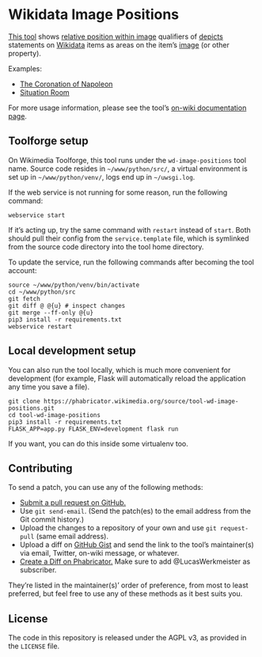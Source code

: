 # Wikidata Image Positions

[This tool](https://wd-image-positions.toolforge.org/) shows
[relative position within image](https://www.wikidata.org/wiki/Property:P2677) qualifiers
of [depicts](https://www.wikidata.org/wiki/Property:P180) statements on [Wikidata](https://www.wikidata.org/) items
as areas on the item’s [image](https://www.wikidata.org/wiki/Property:P18) (or other property).

Examples:

* [The Coronation of Napoleon](https://wd-image-positions.toolforge.org/item/Q1231009)
* [Situation Room](https://wd-image-positions.toolforge.org/item/Q2915674)

For more usage information,
please see the tool’s [on-wiki documentation page](https://www.wikidata.org/wiki/User:Lucas_Werkmeister/Wikidata_Image_Positions).

## Toolforge setup

On Wikimedia Toolforge, this tool runs under the `wd-image-positions` tool name.
Source code resides in `~/www/python/src/`,
a virtual environment is set up in `~/www/python/venv/`,
logs end up in `~/uwsgi.log`.

If the web service is not running for some reason, run the following command:
```
webservice start
```
If it’s acting up, try the same command with `restart` instead of `start`.
Both should pull their config from the `service.template` file,
which is symlinked from the source code directory into the tool home directory.

To update the service, run the following commands after becoming the tool account:
```
source ~/www/python/venv/bin/activate
cd ~/www/python/src
git fetch
git diff @ @{u} # inspect changes
git merge --ff-only @{u}
pip3 install -r requirements.txt
webservice restart
```

## Local development setup

You can also run the tool locally, which is much more convenient for development
(for example, Flask will automatically reload the application any time you save a file).

```
git clone https://phabricator.wikimedia.org/source/tool-wd-image-positions.git
cd tool-wd-image-positions
pip3 install -r requirements.txt
FLASK_APP=app.py FLASK_ENV=development flask run
```

If you want, you can do this inside some virtualenv too.

## Contributing

To send a patch, you can use any of the following methods:

* [Submit a pull request on GitHub.](https://github.com/lucaswerkmeister/tool-wd-image-positions)
* Use `git send-email`.
  (Send the patch(es) to the email address from the Git commit history.)
* Upload the changes to a repository of your own and use `git request-pull` (same email address).
* Upload a diff on [GitHub Gist](https://gist.github.com/)
  and send the link to the tool’s maintainer(s) via email, Twitter, on-wiki message, or whatever.
* [Create a Diff on Phabricator.](https://phabricator.wikimedia.org/differential/diff/create/)
  Make sure to add @LucasWerkmeister as subscriber.

They’re listed in the maintainer(s)’ order of preference, from most to least preferred,
but feel free to use any of these methods as it best suits you.

## License

The code in this repository is released under the AGPL v3, as provided in the `LICENSE` file.
